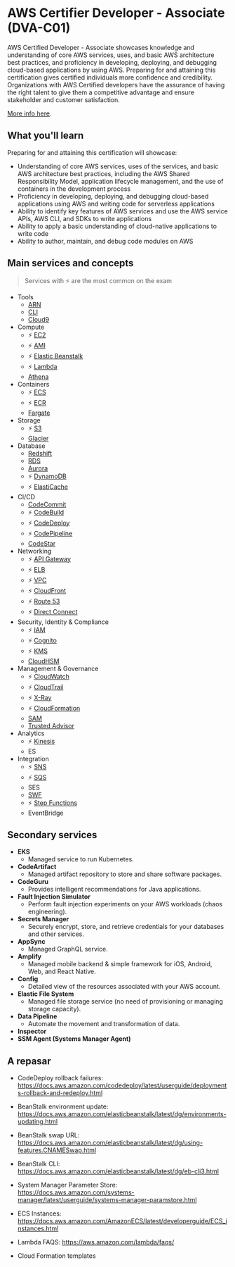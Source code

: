 # AWS Certifier Developer - Associate (DVA-C01)

AWS Certified Developer - Associate showcases knowledge and understanding of core AWS services, uses, and basic AWS architecture best practices, and proficiency in developing, deploying, and debugging cloud-based applications by using AWS. Preparing for and attaining this certification gives certified individuals more confidence and credibility. Organizations with AWS Certified developers have the assurance of having the right talent to give them a competitive advantage and ensure stakeholder and customer satisfaction.

[More info here](https://aws.amazon.com/certification/certified-developer-associate/?nc1=h_ls).

## What you'll learn

Preparing for and attaining this certification will showcase:

- Understanding of core AWS services, uses of the services, and basic AWS architecture best practices, including the AWS Shared Responsibility Model, application lifecycle management, and the use of containers in the development process
- Proficiency in developing, deploying, and debugging cloud-based applications using AWS and writing code for serverless applications
- Ability to identify key features of AWS services and use the AWS service APIs, AWS CLI, and SDKs to write applications
- Ability to apply a basic understanding of cloud-native applications to write code
- Ability to author, maintain, and debug code modules on AWS

## Main services and concepts

> Services with ⚡ are the most common on the exam

- Tools
    - [ARN](ARN.md)
    - [CLI](CLI.md)
    - [Cloud9](Cloud9.md)
- Compute
    - ⚡ [EC2](EC2.md)
    - ⚡ [AMI](EC2.md#ami)
    - ⚡ [Elastic Beanstalk](ElasticBeanstalk.md)
    - ⚡ [Lambda](Lambda.md)
    - [Athena](Athena.md)
- Containers
    - ⚡ [ECS](ECS.md)
    - ⚡ [ECR](ECR.md)
    - [Fargate](Fargate.md)
- Storage
    - ⚡ [S3](S3.md)
    - [Glacier](S3.md#storage-classes)
- Database
    - [Redshift](Redshift.md)
    - [RDS](RDS.md)
    - [Aurora](Aurora.md)
    - ⚡ [DynamoDB](DynamoDB.md)
    - ⚡ [ElastiCache](ElastiCache.md)
- CI/CD
    - [CodeCommit](CodeCommit.md)
    - ⚡ [CodeBuild](CodeBuild.md)
    - ⚡ [CodeDeploy](CodeDeploy.md)
    - ⚡ [CodePipeline](CodePipeline.md)
    - [CodeStar](CodeStar.md)
- Networking
    - ⚡ [API Gateway](APIGateway.md)
    - ⚡ [ELB](ELB.md)
    - ⚡ [VPC](VPC.md)
    - ⚡ [CloudFront](CloudFront.md)
    - ⚡ [Route 53](Route53.md)
    - ⚡ [Direct Connect](DirectConnect.md)
- Security, Identity & Compliance
    - ⚡ [IAM](IAM.md)
    - ⚡ [Cognito](Cognito.md)
    - ⚡ [KMS](KMS.md)
    - [CloudHSM](CloudHSM.md)
- Management & Governance
    - ⚡ [CloudWatch](CloudWatch.md)
    - ⚡ [CloudTrail](CloudTrail.md)
    - ⚡ [X-Ray](XRay.md)
    - ⚡ [CloudFormation](CloudFormation.md)
    - [SAM](SAM.md)
    - [Trusted Advisor](TrustedAdvisor.md)
- Analytics
    - ⚡ [Kinesis](Kinesis.md)
    - ES
- Integration
    - ⚡ [SNS](SNS.md)
    - ⚡ [SQS](SQS.md)
    - SES
    - [SWF](SWF.md)
    - ⚡ [Step Functions](StepFunctions.md)
    - EventBridge


## Secondary services

- **EKS**
    - Managed service to run Kubernetes.
- **CodeArtifact**
    - Managed artifact repository to store and share software packages.
- **CodeGuru**
    - Provides intelligent recommendations for Java applications.
- **Fault Injection Simulator**
    - Perform fault injection experiments on your AWS workloads (chaos engineering).
- **Secrets Manager**
    - Securely encrypt, store, and retrieve credentials for your databases and other services.
- **AppSync**
    - Managed GraphQL service.
- **Amplify**
    - Managed mobile backend & simple framework for iOS, Android, Web, and React Native.
- **Config**
    - Detailed view of the resources associated with your AWS account.
- **Elastic File System**
    - Managed file storage service (no need of provisioning or managing storage capacity).
- **Data Pipeline**
    - Automate the movement and transformation of data.
- **Inspector**
- **SSM Agent (Systems Manager Agent)**


## A repasar

- CodeDeploy rollback failures: https://docs.aws.amazon.com/codedeploy/latest/userguide/deployments-rollback-and-redeploy.html

- BeanStalk environment update: https://docs.aws.amazon.com/elasticbeanstalk/latest/dg/environments-updating.html
- BeanStalk swap URL: https://docs.aws.amazon.com/elasticbeanstalk/latest/dg/using-features.CNAMESwap.html
- BeanStalk CLI: https://docs.aws.amazon.com/elasticbeanstalk/latest/dg/eb-cli3.html

- System Manager Parameter Store: https://docs.aws.amazon.com/systems-manager/latest/userguide/systems-manager-paramstore.html

- ECS Instances: https://docs.aws.amazon.com/AmazonECS/latest/developerguide/ECS_instances.html

- Lambda FAQS: https://aws.amazon.com/lambda/faqs/

- Cloud Formation templates